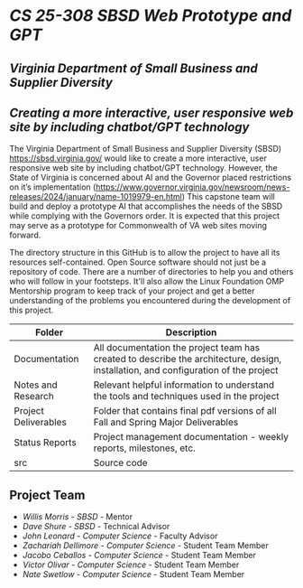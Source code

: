 # *CS 25-308 SBSD Web Prototype and GPT*
## *Virginia Department of Small Business and Supplier Diversity*
## *Creating a more interactive, user responsive web site by including chatbot/GPT technology*
The Virginia Department of Small Business and Supplier Diversity (SBSD) https://sbsd.virginia.gov/ would like to create a more interactive, user responsive web site by including chatbot/GPT technology. However, the State of Virginia is concerned about AI and the Governor placed restrictions on it’s implementation (https://www.governor.virginia.gov/newsroom/news-releases/2024/january/name-1019979-en.html) This capstone team will build and deploy a prototype AI that accomplishes the needs of the SBSD while complying with the Governors order. It is expected that this project may serve as a prototype for Commonwealth of VA web sites moving forward.

The directory structure in this GitHub is to allow the project to have all its resources self-contained.
Open Source software should not just be a repository of code.  There are a number of directories to help you and others who will 
follow in your footsteps.  It'll also allow the Linux Foundation OMP Mentorship program to keep track of your project and get
a better understanding of the problems you encountered during the development of this project. 

| Folder | Description |
|---|---|
| Documentation | All documentation the project team has created to describe the architecture, design, installation, and configuration of the project |
| Notes and Research | Relevant helpful information to understand the tools and techniques used in the project |
| Project Deliverables | Folder that contains final pdf versions of all Fall and Spring Major Deliverables |
| Status Reports | Project management documentation - weekly reports, milestones, etc. |
| src | Source code |

## Project Team
- *Willis Morris*  - *SBSD* - Mentor
- *Dave Shure* - *SBSD* - Technical Advisor
- *John Leonard* - *Computer Science* - Faculty Advisor
- *Zachariah Dellimore* - *Computer Science* - Student Team Member
- *Jacobo Ceballos* - *Computer Science* - Student Team Member
- *Victor Olivar* - *Computer Science* - Student Team Member
- *Nate Swetlow* - *Computer Science* - Student Team Member
